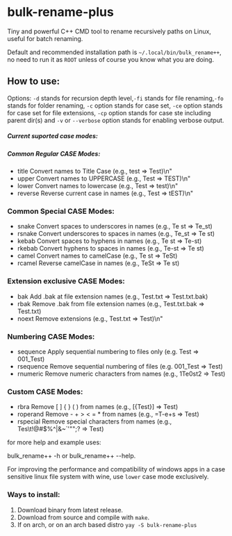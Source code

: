 # bulk-rename-plus
Tiny and powerful C++ CMD tool to rename recursively paths on Linux, useful for batch renaming.

Default and recommended installation path is `~/.local/bin/bulk_rename++`, no need to run it as `ROOT` unless of course you know what you are doing.

## How to use:

Options: `-d` stands for recursion depth level,`-fi` stands for file renaming,`-fo` stands for folder renaming, `-c` option stands for case set, `-ce` option stands for case set for file extensions, `-cp` option stands for case ste including parent dir(s) and `-v` or `--verbose` option stands for enabling verbose output.

##### Current suported case modes: 

##### Common Regular CASE Modes:
- title      Convert names to Title Case (e.g., test => Test)\n"
- upper      Convert names to UPPERCASE (e.g., Test => TEST)\n"
- lower      Convert names to lowercase (e.g., Test => test)\n"
- reverse    Reverse current case in names (e.g., Test => tEST)\n"
### Common Special CASE Modes:
- snake      Convert spaces to underscores in names (e.g., Te st => Te_st)
- rsnake     Convert underscores to spaces in names (e.g., Te_st => Te st)
- kebab      Convert spaces to hyphens in names (e.g., Te st => Te-st)
- rkebab     Convert hyphens to spaces in names (e.g., Te-st => Te st)
- camel      Convert names to camelCase (e.g., Te st => TeSt)
- rcamel     Reverse camelCase in names (e.g., TeSt => Te st)
### Extension exclusive CASE Modes:
- bak        Add .bak at file extension names (e.g., Test.txt => Test.txt.bak)
- rbak       Remove .bak from file extension names (e.g., Test.txt.bak => Test.txt)
- noext      Remove extensions (e.g., Test.txt => Test)\n"
### Numbering CASE Modes:
- sequence   Apply sequential numbering to files only (e.g. Test => 001_Test)
- rsequence  Remove sequential numbering of files (e.g. 001_Test => Test)
- rnumeric   Remove numeric characters from names (e.g., 1Te0st2 => Test)
### Custom CASE Modes:
- rbra       Remove [ ] { } ( ) from names (e.g., [{Test}] => Test)
- roperand   Remove - + > < = * from names (e.g., =T-e+s<t> => Test)
- rspecial   Remove special characters from names (e.g., Tes\t!@#$%^|&~`'\"\";? => Test)

for more help and example uses:

bulk_rename++ -h or bulk_rename++ --help.

For improving the performance and compatibility of windows apps in a case sensitive linux file system with wine, use `lower` case mode exclusively.

### Ways to install:

1. Download binary from latest release.
2. Download from source and compile with `make`.
3. If on arch, or on an arch based distro `yay -S bulk-rename-plus`




